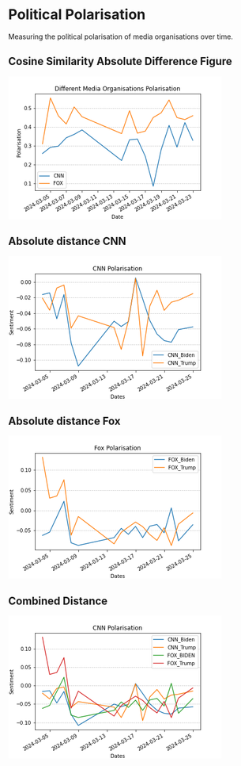 # Political Polarisation

Measuring the political polarisation of media organisations over time.

## Cosine Similarity Absolute Difference Figure

![cosine_similarity](Cosine_Distance_Political_Sentiment.png)

## Absolute distance CNN

![CNN distance](CNN_absolute.png)

## Absolute distance Fox

![Fox distance](Fox_Absolute.png)

## Combined Distance

![Combined distance](Absolute_values.png)